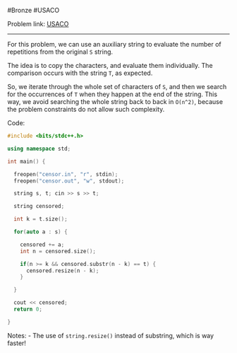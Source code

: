 #Bronze #USACO

Problem link: [USACO](http://www.usaco.org/index.php?page=viewproblem2&cpid=526)

---

For this problem, we can use an auxiliary string to evaluate the number of repetitions from the original `S` string.

The idea is to copy the characters, and evaluate them individually. The comparison occurs with the string `T`, as expected.

So, we iterate through the whole set of characters of `S`, and then we search for the occurrences of `T` when they happen at the end of the string. This way, we avoid searching the whole string back to back in `O(n^2)`, because the problem constraints do not allow such complexity.

Code:
```cpp
#include <bits/stdc++.h>

using namespace std;

int main() {

  freopen("censor.in", "r", stdin);
  freopen("censor.out", "w", stdout);

  string s, t; cin >> s >> t;

  string censored;

  int k = t.size();

  for(auto a : s) {

    censored += a;
    int n = censored.size();

    if(n >= k && censored.substr(n - k) == t) {
      censored.resize(n - k);
    }

  }

  cout << censored;
  return 0;

}

```

Notes:
    - The use of `string.resize()` instead of substring, which is way faster!